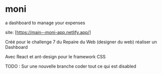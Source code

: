 # moni
a dashboard to manage your expenses

site: [https://main--moni-app.netlify.app/]

Créé pour le challenge 7 du Repaire du Web (designer du web)
réaliser un Dashboard

Avec React et ant-design pour le framework CSS

TODO : Sur une nouvelle branche coder tout ce qui est disabled
